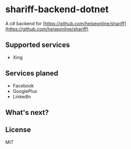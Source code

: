 # shariff-backend-dotnet

A c# backend for [https://github.com/heiseonline/shariff](https://github.com/heiseonline/shariff)

## Supported services
- Xing

## Services planed
- Facebook
- GooglePlus
- LinkedIn

## What's next? 
	
## License

MIT
